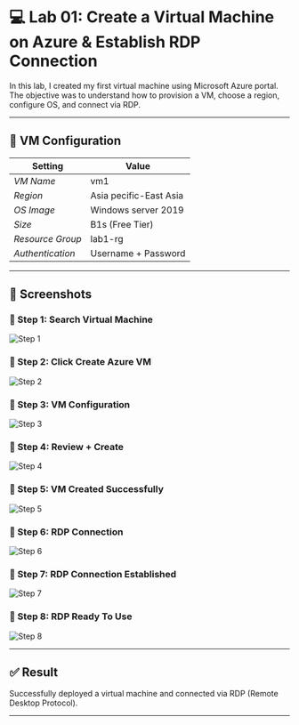 # 💻 Lab 01: Create a Virtual Machine on Azure & Establish RDP Connection

In this lab, I created my first virtual machine using Microsoft Azure portal. The objective was to understand how to provision a VM, choose a region, configure OS, and connect via RDP.

---

## 🔧 VM Configuration

| Setting            | Value                     |
|--------------------|---------------------------|
| *VM Name*          | vm1                       |
| *Region*           | Asia pecific-East Asia    |                         |
| *OS Image*         | Windows server 2019       |
| *Size*             | B1s (Free Tier)           |
| *Resource Group*   | lab1-rg                   |
| *Authentication*   |Username + Password        |

---

## 📸 Screenshots

### 🔹 Step 1: Search Virtual Machine
![Step 1](Step1_vm_search.png)

### 🔹 Step 2: Click Create Azure VM
![Step 2](Step2_create_vm_button.png)

### 🔹 Step 3: VM Configuration
![Step 3](Step3_vm_basic_settings.png)

### 🔹 Step 4: Review + Create
![Step 4](step4_review_created.png)

### 🔹 Step 5: VM Created Successfully
![Step 5](step5_vm_created.png)

### 🔹 Step 6: RDP Connection 
![Step 6](step6_vm_connection.png)

### 🔹 Step 7: RDP Connection Established
![Step 7](Step7_vm_RDPconnection.png)
### 🔹 Step 8: RDP Ready To Use
![Step 8](step8_Ready_to_use.jpg)

---

## ✅ Result

Successfully deployed a virtual machine and connected via RDP (Remote Desktop Protocol).

---
